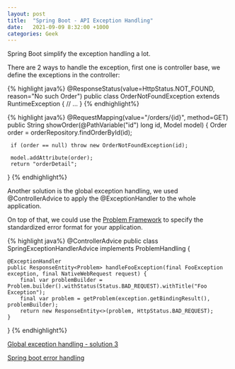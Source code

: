 ```yaml
---
layout: post
title:  "Spring Boot - API Exception Handling"
date:   2021-09-09 8:32:00 +1000
categories: Geek
---
```


Spring Boot simplify the exception handling a lot. 

There are 2 ways to handle the exception, first one is controller base, we define the exceptions in the controller:

{% highlight java%}
@ResponseStatus(value=HttpStatus.NOT_FOUND, reason="No such Order")
public class OrderNotFoundException extends RuntimeException {
     // ...
 }
{% endhighlight%}

{% highlight java%}
@RequestMapping(value="/orders/{id}", method=GET)
 public String showOrder(@PathVariable("id") long id, Model model) {
     Order order = orderRepository.findOrderById(id);

     if (order == null) throw new OrderNotFoundException(id);

     model.addAttribute(order);
     return "orderDetail";
 }
{% endhighlight%}

Another solution is the global exception handling, we used @ControllerAdvice to apply the @ExceptionHandler to the whole application.

On top of that, we could use the [Problem Framework](https://github.com/zalando/problem-spring-web) to specify the standardized error format for your application.

{% highlight java%}
@ControllerAdvice
public class SpringExceptionHandlerAdvice  implements ProblemHandling {

    @ExceptionHandler
    public ResponseEntity<Problem> handleFooException(final FooException exception, final NativeWebRequest request) {
        final var problemBuilder = Problem.builder().withStatus(Status.BAD_REQUEST).withTitle("Foo Exception");
        final var problem = getProblem(exception.getBindingResult(), problemBuilder);
        return new ResponseEntity<>(problem, HttpStatus.BAD_REQUEST);
    }

}
{% endhighlight%}

[Global exception handling - solution 3](https://www.baeldung.com/exception-handling-for-rest-with-spring)

[Spring boot error handling](https://spring.io/blog/2013/11/01/exception-handling-in-spring-mvc)

